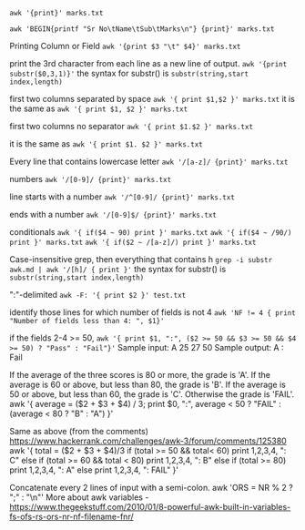 ``awk '{print}' marks.txt``

```awk 'BEGIN{printf "Sr No\tName\tSub\tMarks\n"} {print}' marks.txt```

Printing Column or Field
```awk '{print $3 "\t" $4}' marks.txt```

print the 3rd character from each line as a new line of output.
```awk '{print substr($0,3,1)}'```
the syntax for substr() is
```substr(string,start index,length)```

first two columns separated by space
```awk '{ print $1,$2 }' marks.txt```
it is the same as
```awk '{ print $1, $2 }' marks.txt```

first two columns no separator
```awk '{ print $1.$2 }' marks.txt```

it is the same as
```awk '{ print $1. $2 }' marks.txt```

Every line that contains lowercase letter
```awk '/[a-z]/ {print}' marks.txt```

numbers
```awk '/[0-9]/ {print}' marks.txt```

line starts with a number
```awk '/^[0-9]/ {print}' marks.txt```

ends with a number
```awk '/[0-9]$/ {print}' marks.txt```

conditionals
```awk '{ if($4 ~ 90) print }' marks.txt```
```awk '{ if($4 ~ /90/) print }' marks.txt```
```awk '{ if($2 ~ /[a-z]/) print }' marks.txt```

Case-insensitive grep, then everything that contains h
```grep -i substr awk.md | awk '/[h]/ { print }'```
the syntax for substr() is
```substr(string,start index,length)```

":"-delimited
```awk -F: '{ print $2 }' test.txt```

identify those lines for which number of fields is not 4
```awk 'NF != 4 { print "Number of fields less than 4: ", $1}'```

if the fields 2-4 >= 50,
```awk '{ print $1, ":", ($2 >= 50 && $3 >= 50 && $4 >= 50) ? "Pass" : "Fail"}'```
Sample input: A 25 27 50
Sample output: A : Fail

If the average of the three scores is 80 or more, the grade is 'A'. If the average is 60 or above, but less than 80, the grade is 'B'. If the average is 50 or above, but less than 60, the grade is 'C'. Otherwise the grade is 'FAIL'.
awk '{ average = ($2 + $3 + $4) / 3; print $0, ":", average < 50 ? "FAIL" : (average < 80 ? "B" : "A") }'

Same as above (from the comments)
https://www.hackerrank.com/challenges/awk-3/forum/comments/125380
awk '{
total = ($2 + $3 + $4)/3
if (total >= 50 && total< 60)
    print $1,$2,$3,$4, ": C"
else if (total >= 60 && total < 80)
    print $1,$2,$3,$4, ": B"
else if (total >= 80)
    print $1,$2,$3,$4, ": A"
else
    print $1,$2,$3,$4, ": FAIL" }'

Concatenate every 2 lines of input with a semi-colon.
awk 'ORS = NR % 2 ? ";" : "\n"'
More about awk variables -
https://www.thegeekstuff.com/2010/01/8-powerful-awk-built-in-variables-fs-ofs-rs-ors-nr-nf-filename-fnr/
